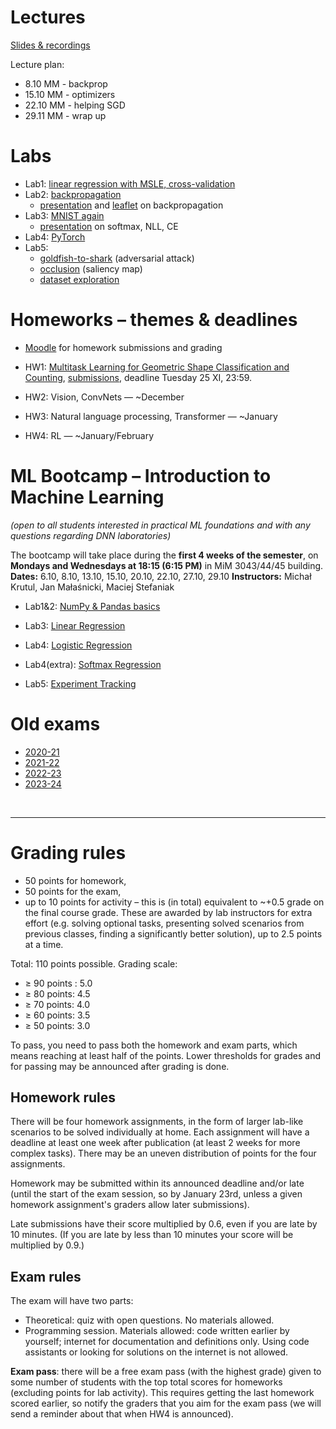 # Lectures

[Slides & recordings](https://drive.google.com/drive/folders/10w99lp-8kn8r7G58kPuz2t_Ip6KXAMrc)

Lecture plan:
* 8.10 MM - backprop
* 15.10 MM - optimizers
* 22.10 MM - helping SGD
* 29.11 MM - wrap up


# Labs

* Lab1: [linear regression with MSLE, cross-validation](https://colab.research.google.com/github/mim-ml-teaching/public-dnn-2025-26/blob/master/docs/DNN-Lab-1-MSLE-student-version.ipynb)
* Lab2: [backpropagation](https://colab.research.google.com/github/mim-ml-teaching/public-dnn-2025-26/blob/master/docs/DNN-Lab-2-backprop-student-version.ipynb)
    * [presentation](https://raw.githubusercontent.com/mim-ml-teaching/public-dnn-2025-26/refs/heads/main/docs/backprop-pres.pdf) and [leaflet](https://raw.githubusercontent.com/mim-ml-teaching/public-dnn-2025-26/refs/heads/main/docs/backprop-leaflet.pdf) on backpropagation
* Lab3: [MNIST again](https://colab.research.google.com/github/mim-ml-teaching/public-dnn-2025-26/blob/master/docs/DNN-Lab-3-mnist-again-student.ipynb)
  * [presentation](https://raw.githubusercontent.com/mim-ml-teaching/public-dnn-2025-26/refs/heads/main/docs/softmax-and-cross-entropy.pdf) on softmax, NLL, CE
* Lab4: [PyTorch](https://colab.research.google.com/github/mim-ml-teaching/public-dnn-2025-26/blob/master/docs/DNN-Lab-4-MNIST-in-Pytorch-student-version.ipynb)
* Lab5:
  * [goldfish-to-shark](https://colab.research.google.com/github/mim-ml-teaching/public-dnn-2025-26/blob/master/docs/DNN-Lab-5a-goldfish-to-shark-student-version.ipynb) (adversarial attack)
  * [occlusion](https://colab.research.google.com/github/mim-ml-teaching/public-dnn-2025-26/blob/master/docs/DNN-Lab-5b-occlusion-student-version.ipynb) (saliency map)
  * [dataset exploration](https://colab.research.google.com/github/mim-ml-teaching/public-dnn-2025-26/blob/master/docs/DNN-Lab-5c-dataset-exploration-student.ipynb)

# Homeworks – themes & deadlines

* [Moodle](https://moodle.mimuw.edu.pl/course/view.php?id=2554) for homework submissions and grading

* HW1: [Multitask Learning for Geometric Shape Classification and Counting](https://colab.research.google.com/github/mim-ml-teaching/public-dnn-2025-26/blob/master/docs/hw_1_multitask_counting_student.ipynb),
       [submissions](https://moodle.mimuw.edu.pl/mod/assign/view.php?id=159962), deadline Tuesday 25 XI, 23:59.
* HW2: Vision, ConvNets — ~December
* HW3: Natural language processing, Transformer — ~January
* HW4: RL — ~January/February


# ML Bootcamp – Introduction to Machine Learning
*(open to all students interested in practical ML foundations and with any questions regarding DNN laboratories)*

The bootcamp will take place during the **first 4 weeks of the semester**, on **Mondays and Wednesdays at 18:15 (6:15 PM)** in MiM 3043/44/45 building.
**Dates:** 6.10, 8.10, 13.10, 15.10, 20.10, 22.10, 27.10, 29.10
**Instructors:** Michał Krutul, Jan Małaśnicki, Maciej Stefaniak

* Lab1&2: [NumPy & Pandas basics](https://colab.research.google.com/github/mim-ml-teaching/public-dnn-2025-26/blob/main/docs/Lab_1%262_Numpy_Pandas_student_version.ipynb)

* Lab3: [Linear Regression](https://colab.research.google.com/github/mim-ml-teaching/public-dnn-2025-26/blob/main/docs/Lab_3_linear_regression_student_version.ipynb)

* Lab4: [Logistic Regression](https://colab.research.google.com/github/mim-ml-teaching/public-dnn-2025-26/blob/main/docs/Lab_4_logistic_regression_student_version.ipynb)

* Lab4(extra): [Softmax Regression](https://colab.research.google.com/github/mim-ml-teaching/public-dnn-2025-26/blob/main/docs/Lab_4_softmax_regression_student_version.ipynb)

* Lab5: [Experiment Tracking](https://colab.research.google.com/github/mim-ml-teaching/public-dnn-2025-26/blob/main/docs/Lab_5_experiment_tracking_student_version.ipynb)



# Old exams

* [2020-21](https://github.com/mim-ml-teaching/public-dnn-2025-26/tree/main/docs/exam-2020-21)
* [2021-22](https://github.com/mim-ml-teaching/public-dnn-2025-26/tree/main/docs/exam-2021-22)
* [2022-23](https://github.com/mim-ml-teaching/public-dnn-2025-26/tree/main/docs/exam-2022-23)
* [2023-24](https://github.com/mim-ml-teaching/public-dnn-2025-26/tree/main/docs/exam-2023-24)


<br>
<hr>

# Grading rules

* 50 points for homework,
* 50 points for the exam,
* up to 10 points for activity – this is (in total) equivalent to ~+0.5 grade on the final course grade. These are awarded by lab instructors for extra effort (e.g. solving optional tasks, presenting solved scenarios from previous classes, finding a significantly better solution), up to 2.5 points at a time.

Total: 110 points possible. Grading scale:
* ≥ 90 points : 5.0
* ≥ 80 points: 4.5
* ≥ 70 points: 4.0
* ≥ 60 points: 3.5
* ≥ 50 points: 3.0

To pass, you need to pass both the homework and exam parts, which means reaching at least half of the points.
Lower thresholds for grades and for passing may be announced after grading is done.

## Homework rules
There will be four homework assignments, in the form of larger lab-like scenarios to be solved individually at home.
Each assignment will have a deadline at least one week after publication (at least 2 weeks for more complex tasks).
There may be an uneven distribution of points for the four assignments.

Homework may be submitted within its announced deadline and/or late (until the start of the exam session, so by January 23rd, unless a given homework assignment's graders allow later submissions).

Late submissions have their score multiplied by 0.6, even if you are late by 10 minutes.
(If you are late by less than 10 minutes your score will be multiplied by 0.9.)

## Exam rules
The exam will have two parts:
* Theoretical: quiz with open questions. No materials allowed.
* Programming session. Materials allowed: code written earlier by yourself; internet for documentation and definitions only. Using code assistants or looking for solutions on the internet is not allowed.

**Exam pass**: there will be a free exam pass (with the highest grade) given to some number of students with the top total scores for homeworks (excluding points for lab activity).
This requires getting the last homework scored earlier, so notify the graders that you aim for the exam pass (we will send a reminder about that when HW4 is announced).


